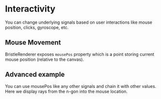 <script setup>
import Block from '../components/Block.vue'
import { Polygon, computed, Circle, Line, GenerativeCollection } from '../../src/index'

const interactivityBasic = (r) => {
   const p = r.mousePos
    r.add(p, {
        color: 'red',
        width: 10
    })
}

const interactivityAdvanced = (r) => {
    const p = r.mousePos
    const maxSize = computed(() => Math.max(...r.size.xy))

    const nGon = new Polygon(r.center, 31, maxSize)
    r.add(nGon.points.map(np => new Line(p, np)), {
        width: 1,
        color: 'red'
    })

    // concentric circles from the point
    const gen = new GenerativeCollection(
        10,
        i => new Circle(
            p,
            21 + i*i * 10 - 10 * Math.abs(p.x / r.size.x)
        )
    )

    r.add(gen, {
        width: 1,
        strokeStyle: 'red'
    })

}

</script>
# Interactivity
You can change underlying signals based on user interactions like mouse position, clicks, gyroscope, etc.

## Mouse Movement
BristleRenderer exposes `mousePos` property which is a point storing current mouse position (relative to the canvas).

<Block :code="interactivityBasic" />

## Advanced example
You can use mousePos like any other signals and chain it with other values. Here we display rays from the n-gon into the mouse location.

<Block :code="interactivityAdvanced" />
